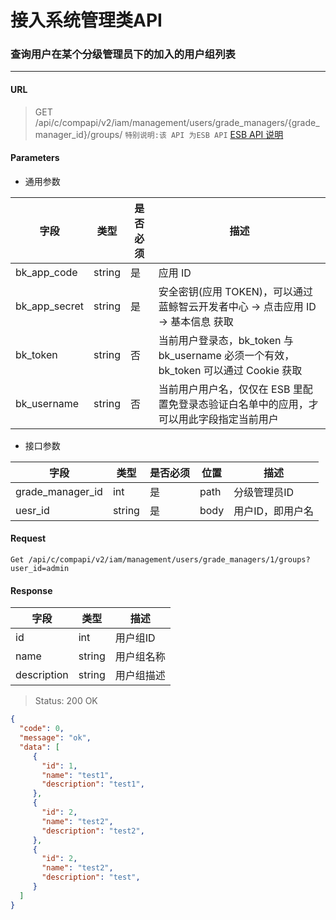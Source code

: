 # 接入系统管理类API
### 查询用户在某个分级管理员下的加入的用户组列表

-------

#### URL

> GET /api/c/compapi/v2/iam/management/users/grade_managers/{grade_manager_id}/groups/
> `特别说明:该 API 为ESB API` [ESB API 说明](../01-Overview/01-BackendAPIvsESBAPI.md)


#### Parameters

* 通用参数

| 字段 |  类型 |是否必须  | 描述  |
|--------|--------|--------|--------|
|bk_app_code|string|是|应用 ID|
|bk_app_secret|string|是|安全密钥(应用 TOKEN)，可以通过 蓝鲸智云开发者中心 -> 点击应用 ID -> 基本信息 获取|
|bk_token|string|否|当前用户登录态，bk_token 与 bk_username 必须一个有效，bk_token 可以通过 Cookie 获取|
|bk_username|string|否|当前用户用户名，仅仅在 ESB 里配置免登录态验证白名单中的应用，才可以用此字段指定当前用户|

* 接口参数

| 字段 |  类型 |是否必须  | 位置 |描述  |
|--------|--------|--------|--------|--------|
| grade_manager_id | int | 是 | path | 分级管理员ID |
| uesr_id | string | 是 | body | 用户ID，即用户名 |

#### Request
```
Get /api/c/compapi/v2/iam/management/users/grade_managers/1/groups?user_id=admin
```

#### Response

| 字段      | 类型      | 描述      |
|-----------|-----------|-----------|
| id   | int     | 用户组ID |
| name | string | 用户组名称 |
| description | string | 用户组描述 |


> Status: 200 OK

```json
{
  "code": 0,
  "message": "ok",
  "data": [
     {
       "id": 1,
       "name": "test1",
       "description": "test1",
     },
     {
       "id": 2,
       "name": "test2",
       "description": "test2",
     },
     {
       "id": 2,
       "name": "test2",
       "description": "test",
     }
  ]
}
```
